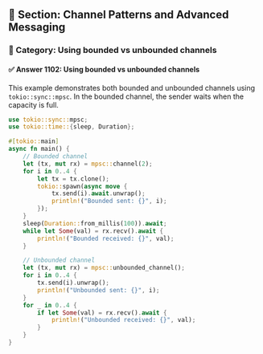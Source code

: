 ## 📘 Section: Channel Patterns and Advanced Messaging  
### 🔹 Category: Using bounded vs unbounded channels  
#### ✅ Answer 1102: Using bounded vs unbounded channels

This example demonstrates both bounded and unbounded channels using `tokio::sync::mpsc`. In the bounded channel, the sender waits when the capacity is full.

```rust
use tokio::sync::mpsc;
use tokio::time::{sleep, Duration};

#[tokio::main]
async fn main() {
    // Bounded channel
    let (tx, mut rx) = mpsc::channel(2);
    for i in 0..4 {
        let tx = tx.clone();
        tokio::spawn(async move {
            tx.send(i).await.unwrap();
            println!("Bounded sent: {}", i);
        });
    }
    sleep(Duration::from_millis(100)).await;
    while let Some(val) = rx.recv().await {
        println!("Bounded received: {}", val);
    }

    // Unbounded channel
    let (tx, mut rx) = mpsc::unbounded_channel();
    for i in 0..4 {
        tx.send(i).unwrap();
        println!("Unbounded sent: {}", i);
    }
    for _ in 0..4 {
        if let Some(val) = rx.recv().await {
            println!("Unbounded received: {}", val);
        }
    }
}
```
